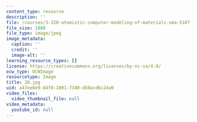 ```yaml
---
content_type: resource
description: ''
file: /courses/3-320-atomistic-computer-modeling-of-materials-sma-5107-spring-2005/a47ee8e984f010017340d50acd6c24a0_20.jpg
file_size: 1880
file_type: image/jpeg
image_metadata:
  caption: ''
  credit: ''
  image-alt: ''
learning_resource_types: []
license: https://creativecommons.org/licenses/by-nc-sa/4.0/
ocw_type: OCWImage
resourcetype: Image
title: 20.jpg
uid: a47ee8e9-84f0-1001-7340-d50acd6c24a0
video_files:
  video_thumbnail_file: null
video_metadata:
  youtube_id: null
---
```


